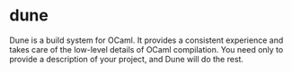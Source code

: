 # dune
Dune is a build system for OCaml. It provides a consistent experience and takes care of the low-level details of OCaml compilation. You need only to provide a description of your project, and Dune will do the rest.
